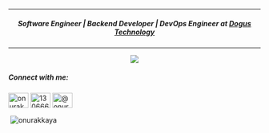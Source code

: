 <hr />
<h5 align="center">Software Engineer | Backend Developer | DevOps Engineer at <a href="http://www.d-teknoloji.com.tr/" target="_blank"><b>Dogus Technology</b></a></h5>
<hr />
<center><img align="center" src="https://s83vla.storage.yandex.net/rdisk/d884b1d033adb99dd727c1c26a6fa90218df8c9bb331557c3b2cc54a1fff209b/5f956847/qB4EOCfHg0zQlRbiRbcGj_xeX9S4Il8-2uUAdIXjb7w72rpM3rwH57qfsJ59weFUE5r4re9AxTXs3_5fWTMK0A==?uid=0&filename=github_bg_opt_320x480.gif&disposition=inline&hash=&limit=0&content_type=image%2Fgif&tknv=v2&owner_uid=157990024&fsize=1096050&hid=8555000de1091ad23e62053b6bba0b24&etag=5fde67d4a369d7ddcabe23a069d56810&media_type=image&rtoken=zGaiXr2P7HVv&force_default=no&ycrid=na-6cce099222bfa7a446327a7cf36ec45e-downloader10e&ts=5b27d86655fc0&s=f2e8e89aef342fd55da9569ab69e1639767a25833187487396d8e497b91c5779&pb=U2FsdGVkX1_d55fU_FLfJCzRmuu1fhnTomljvAsJqTl24em7DyMi9Ntz2nGEQNN_cuswS3XEgyRGKbMZH0PuO-dkfN9B_pLgM8MD9hsCvks"/></center>
<p align="left">
<h5 align="left">Connect with me:</h5>
<a href="https://i.ytimg.com/vi/VZ6DTHK8wgQ/maxresdefault.jpg" alt="akkayaonur" height="30" width="40" /></a>
<a href="https://linkedin.com/in/onurakkaya" target="blank"><img align="center" src="https://cdn.jsdelivr.net/npm/simple-icons@3.0.1/icons/linkedin.svg" alt="onurakkaya" height="30" width="40" /></a>
<a href="https://stackoverflow.com/users/13066603" target="blank"><img align="center" src="https://cdn.jsdelivr.net/npm/simple-icons@3.0.1/icons/stackoverflow.svg" alt="13066603" height="30" width="40" /></a>
<a href="https://medium.com/@onurakkaya" target="blank"><img align="center" src="https://cdn.jsdelivr.net/npm/simple-icons@3.0.1/icons/medium.svg" alt="@onurakkaya" height="30" width="40" /></a>
</p>

<p>&nbsp;<img align="center" src="https://github-readme-stats.vercel.app/api?username=onurakkaya&show_icons=true" alt="onurakkaya" /></p>
